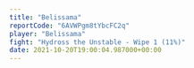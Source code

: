 ```yaml
---
title: "Belissama"
reportCode: "6AVWPgm8tYbcFC2q"
player: "Belissama"
fight: "Hydross the Unstable - Wipe 1 (11%)"
date: 2021-10-20T19:00:04.987000+00:00
---
```

